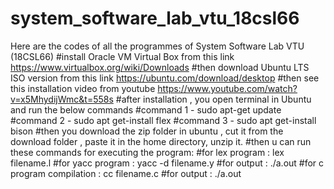 # system_software_lab_vtu_18csl66
Here are the codes of all the programmes of System Software Lab VTU (18CSL66)
#install Oracle VM Virtual Box from this link https://www.virtualbox.org/wiki/Downloads
#then download Ubuntu LTS ISO version from this link  https://ubuntu.com/download/desktop
#then see this installation video from youtube https://www.youtube.com/watch?v=x5MhydijWmc&t=558s
#after installation , you open terminal in Ubuntu and run the below commands
#command 1 - sudo apt-get update
#command 2 - sudo apt get-install flex
#command 3 - sudo apt get-install bison
#then you download the zip folder in ubuntu , cut it from the download folder , paste it in the home directory, unzip it.
#then u can run these commands for executing the program:
#for lex program : lex filename.l
#for yacc program : yacc -d filename.y
#for output : ./a.out
#for c program compilation : cc filename.c
#for output : ./a.out
